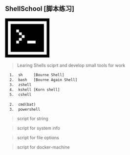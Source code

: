 ShellSchool [脚本练习]
---------------------------------------------  

![ShellSchool](https://github.com/hewei-github/ShellSchool/blob/master/assets/images/codingShell.png)

> Learing Shells sciprt and develop small tools for work  
 
     
      1.  sh     [Bourne Shell]    
      2.  bash   [Bourne Again Shell]        
      3.  zshell
      4.  kshell [Korn shell]
      5.  cshell

      2.  cmd(bat)
      3.  powershell

> script for string   

> script for system info   

> script for file options   

>  script  for  docker-machine   




